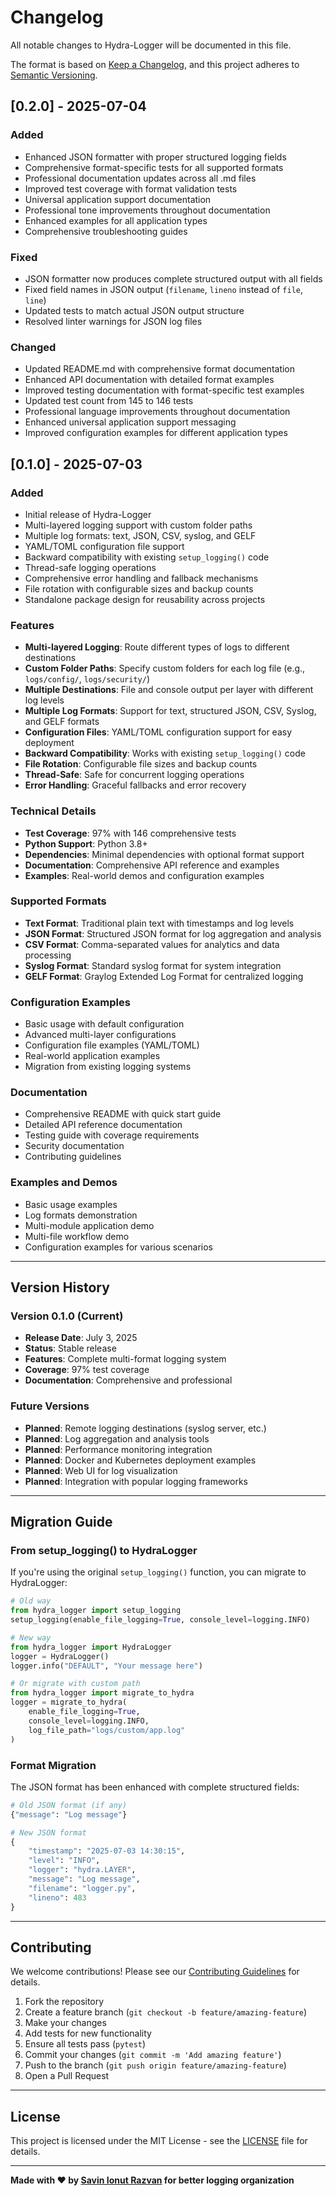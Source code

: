 # Changelog

All notable changes to Hydra-Logger will be documented in this file.

The format is based on [Keep a Changelog](https://keepachangelog.com/en/1.0.0/),
and this project adheres to [Semantic Versioning](https://semver.org/spec/v2.0.0.html).

## [0.2.0] - 2025-07-04

### Added
- Enhanced JSON formatter with proper structured logging fields
- Comprehensive format-specific tests for all supported formats
- Professional documentation updates across all .md files
- Improved test coverage with format validation tests
- Universal application support documentation
- Professional tone improvements throughout documentation
- Enhanced examples for all application types
- Comprehensive troubleshooting guides

### Fixed
- JSON formatter now produces complete structured output with all fields
- Fixed field names in JSON output (`filename`, `lineno` instead of `file`, `line`)
- Updated tests to match actual JSON output structure
- Resolved linter warnings for JSON log files

### Changed
- Updated README.md with comprehensive format documentation
- Enhanced API documentation with detailed format examples
- Improved testing documentation with format-specific test examples
- Updated test count from 145 to 146 tests
- Professional language improvements throughout documentation
- Enhanced universal application support messaging
- Improved configuration examples for different application types

## [0.1.0] - 2025-07-03

### Added
- Initial release of Hydra-Logger
- Multi-layered logging support with custom folder paths
- Multiple log formats: text, JSON, CSV, syslog, and GELF
- YAML/TOML configuration file support
- Backward compatibility with existing `setup_logging()` code
- Thread-safe logging operations
- Comprehensive error handling and fallback mechanisms
- File rotation with configurable sizes and backup counts
- Standalone package design for reusability across projects

### Features
- **Multi-layered Logging**: Route different types of logs to different destinations
- **Custom Folder Paths**: Specify custom folders for each log file (e.g., `logs/config/`, `logs/security/`)
- **Multiple Destinations**: File and console output per layer with different log levels
- **Multiple Log Formats**: Support for text, structured JSON, CSV, Syslog, and GELF formats
- **Configuration Files**: YAML/TOML configuration support for easy deployment
- **Backward Compatibility**: Works with existing `setup_logging()` code
- **File Rotation**: Configurable file sizes and backup counts
- **Thread-Safe**: Safe for concurrent logging operations
- **Error Handling**: Graceful fallbacks and error recovery

### Technical Details
- **Test Coverage**: 97% with 146 comprehensive tests
- **Python Support**: Python 3.8+
- **Dependencies**: Minimal dependencies with optional format support
- **Documentation**: Comprehensive API reference and examples
- **Examples**: Real-world demos and configuration examples

### Supported Formats
- **Text Format**: Traditional plain text with timestamps and log levels
- **JSON Format**: Structured JSON format for log aggregation and analysis
- **CSV Format**: Comma-separated values for analytics and data processing
- **Syslog Format**: Standard syslog format for system integration
- **GELF Format**: Graylog Extended Log Format for centralized logging

### Configuration Examples
- Basic usage with default configuration
- Advanced multi-layer configurations
- Configuration file examples (YAML/TOML)
- Real-world application examples
- Migration from existing logging systems

### Documentation
- Comprehensive README with quick start guide
- Detailed API reference documentation
- Testing guide with coverage requirements
- Security documentation
- Contributing guidelines

### Examples and Demos
- Basic usage examples
- Log formats demonstration
- Multi-module application demo
- Multi-file workflow demo
- Configuration examples for various scenarios

---

## Version History

### Version 0.1.0 (Current)
- **Release Date**: July 3, 2025
- **Status**: Stable release
- **Features**: Complete multi-format logging system
- **Coverage**: 97% test coverage
- **Documentation**: Comprehensive and professional

### Future Versions
- **Planned**: Remote logging destinations (syslog server, etc.)
- **Planned**: Log aggregation and analysis tools
- **Planned**: Performance monitoring integration
- **Planned**: Docker and Kubernetes deployment examples
- **Planned**: Web UI for log visualization
- **Planned**: Integration with popular logging frameworks

---

## Migration Guide

### From setup_logging() to HydraLogger

If you're using the original `setup_logging()` function, you can migrate to HydraLogger:

```python
# Old way
from hydra_logger import setup_logging
setup_logging(enable_file_logging=True, console_level=logging.INFO)

# New way
from hydra_logger import HydraLogger
logger = HydraLogger()
logger.info("DEFAULT", "Your message here")

# Or migrate with custom path
from hydra_logger import migrate_to_hydra
logger = migrate_to_hydra(
    enable_file_logging=True,
    console_level=logging.INFO,
    log_file_path="logs/custom/app.log"
)
```

### Format Migration

The JSON format has been enhanced with complete structured fields:

```python
# Old JSON format (if any)
{"message": "Log message"}

# New JSON format
{
    "timestamp": "2025-07-03 14:30:15",
    "level": "INFO", 
    "logger": "hydra.LAYER",
    "message": "Log message",
    "filename": "logger.py",
    "lineno": 483
}
```

---

## Contributing

We welcome contributions! Please see our [Contributing Guidelines](DEVELOPMENT.md#contributing) for details.

1. Fork the repository
2. Create a feature branch (`git checkout -b feature/amazing-feature`)
3. Make your changes
4. Add tests for new functionality
5. Ensure all tests pass (`pytest`)
6. Commit your changes (`git commit -m 'Add amazing feature'`)
7. Push to the branch (`git push origin feature/amazing-feature`)
8. Open a Pull Request

---

## License

This project is licensed under the MIT License - see the [LICENSE](LICENSE) file for details.

---

**Made with ❤️ by [Savin Ionut Razvan](https://github.com/SavinRazvan) for better logging organization** 